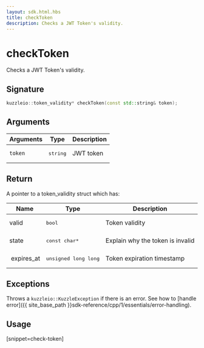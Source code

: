 ```yaml
---
layout: sdk.html.hbs
title: checkToken
description: Checks a JWT Token's validity.
---
```


# checkToken

Checks a JWT Token's validity.

## Signature

```cpp
kuzzleio::token_validity* checkToken(const std::string& token);
```

## Arguments

| Arguments    | Type    | Description |
|--------------|---------|-------------|
| `token`      | <pre>string</pre>  | JWT token   |

## Return

A pointer to a token_validity struct which has:

| Name                | Type     | Description                        
| ------------------- | -------- | -----------------------------------
| valid               | <pre>bool</pre>     | Token validity
| state               | <pre>const char\*</pre>   | Explain why the token is invalid
| expires_at          | <pre>unsigned long long</pre>      | Token expiration timestamp

## Exceptions

Throws a `kuzzleio::KuzzleException` if there is an error. See how to [handle error]({{ site_base_path }}sdk-reference/cpp/1/essentials/error-handling).

## Usage

[snippet=check-token]
